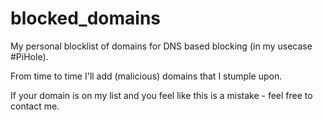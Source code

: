 # blocked_domains
My personal blocklist of domains for DNS based blocking (in my usecase #PiHole).

From time to time I'll add (malicious) domains that I stumple upon.

If your domain is on my list and you feel like this is a mistake - feel free to contact me.
